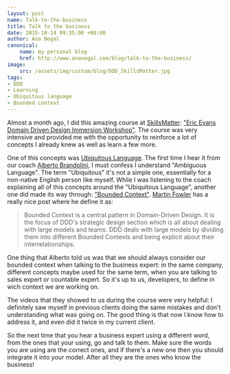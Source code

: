 ```yaml
---
layout: post
name: Talk-to-the-business
title: Talk to the business
date: 2015-10-14 09:35:00 +00:00
author: Ana Nogal
canonical:
    name: my personal blog
    href: http://www.ananogal.com/blog/talk-to-the-business/
image:
    src: /assets/img/custom/blog/DDD_SkillsMatter.jpg
tags:
- DDD
- Learning
- Ubiquitous language
- Bounded context
---
```

Almost a month ago, I did this amazing course at [SkillsMatter](https://skillsmatter.com/): ["Eric Evans Domain Driven Design Immersion Workshop"](https://skillsmatter.com/courses/202-domain-model). The course was very intensive and provided me with the opportunity to reinforce a lot of concepts I already knew as well as learn a few more.

One of this concepts was [Ubiquitous Language](http://c2.com/cgi/wiki?UbiquitousLanguage). The first time I hear it from our coach [Alberto Brandolini](https://twitter.com/ziobrando), I must confess I understand "Ambiguous Language". The term "Ubiquitous" it's not a simple one, essentially for a non-native English person like myself. While I was listening to the coach explaining all of this concepts around the "Ubiquitous Language", another one did made its way through: ["Bounded Context"](https://en.wikipedia.org/wiki/Domain-driven_design#Bounded_context).
[Martin Fowler](http://martinfowler.com/bliki/BoundedContext.html) has a really nice post where he define it as:
>Bounded Context is a central pattern in Domain-Driven Design. It is the focus of DDD's strategic design section which is all about dealing with large models and teams. DDD deals with large models by dividing them into different Bounded Contexts and being explicit about their interrelationships.

One thing that Alberto told us was that we should always consider our bounded context when talking to the business expert: in the same company, different concepts maybe used for the same term, when you are talking to sales expert or countable expert. So it's up to us, developers, to define in wich context we are working on.

The videos that they showed to us during the course were very helpful: I definitely saw myself in previous clients doing the same mistakes and don't understanding what was going on. The good thing is that now I know how to address it, and even did it twice in my current client.

So the next time that you hear a business expert using a different word, from the ones that your using, go and talk to them. Make sure the words you are using are the correct ones, and if there's a new one then you should integrate it into your model. After all they are the ones who know the business!
